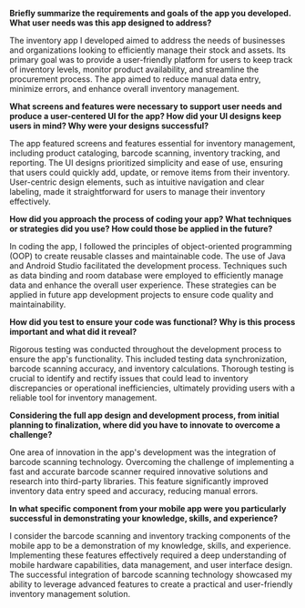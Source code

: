 **Briefly summarize the requirements and goals of the app you developed. What user needs was this app designed to address?**

The inventory app I developed aimed to address the needs of businesses and organizations looking to efficiently manage their stock and assets. Its primary goal was to provide a user-friendly platform for users to keep track of inventory levels, monitor product availability, and streamline the procurement process. The app aimed to reduce manual data entry, minimize errors, and enhance overall inventory management.

**What screens and features were necessary to support user needs and produce a user-centered UI for the app? How did your UI designs keep users in mind? Why were your designs successful?**

The app featured screens and features essential for inventory management, including product cataloging, barcode scanning, inventory tracking, and reporting. The UI designs prioritized simplicity and ease of use, ensuring that users could quickly add, update, or remove items from their inventory. User-centric design elements, such as intuitive navigation and clear labeling, made it straightforward for users to manage their inventory effectively.

**How did you approach the process of coding your app? What techniques or strategies did you use? How could those be applied in the future?**

In coding the app, I followed the principles of object-oriented programming (OOP) to create reusable classes and maintainable code. The use of Java and Android Studio facilitated the development process. Techniques such as data binding and room database were employed to efficiently manage data and enhance the overall user experience. These strategies can be applied in future app development projects to ensure code quality and maintainability.

**How did you test to ensure your code was functional? Why is this process important and what did it reveal?**

Rigorous testing was conducted throughout the development process to ensure the app's functionality. This included testing data synchronization, barcode scanning accuracy, and inventory calculations. Thorough testing is crucial to identify and rectify issues that could lead to inventory discrepancies or operational inefficiencies, ultimately providing users with a reliable tool for inventory management.

**Considering the full app design and development process, from initial planning to finalization, where did you have to innovate to overcome a challenge?**

One area of innovation in the app's development was the integration of barcode scanning technology. Overcoming the challenge of implementing a fast and accurate barcode scanner required innovative solutions and research into third-party libraries. This feature significantly improved inventory data entry speed and accuracy, reducing manual errors.

**In what specific component from your mobile app were you particularly successful in demonstrating your knowledge, skills, and experience?**

I consider the barcode scanning and inventory tracking components of the mobile app to be a demonstration of my knowledge, skills, and experience. Implementing these features effectively required a deep understanding of mobile hardware capabilities, data management, and user interface design. The successful integration of barcode scanning technology showcased my ability to leverage advanced features to create a practical and user-friendly inventory management solution.
